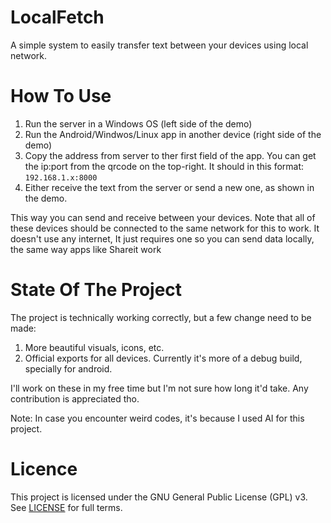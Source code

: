 # LocalFetch

A simple system to easily transfer text between your devices using local network.

# How To Use

1. Run the server in a Windows OS (left side of the demo)
2. Run the Android/Windwos/Linux app in another device (right side of the demo)
3. Copy the address from server to ther first field of the app. You can get the ip:port from
    the qrcode on the top-right. It should in this format: `192.168.1.x:8000`
4. Either receive the text from the server or send a new one, as shown in the demo.

This way you can send and receive between your devices. Note that all of these devices
should be connected to the same network for this to work. It doesn't use any internet, It just requires
one so you can send data locally, the same way apps like Shareit work

# State Of The Project

The project is technically working correctly, but a few change need to be made:

1. More beautiful visuals, icons, etc.
2. Official exports for all devices. Currently it's more of a debug build, specially for android.

I'll work on these in my free time but I'm not sure how long it'd take. Any contribution is appreciated tho.

Note: In case you encounter weird codes, it's because I used AI for this project.

# Licence

This project is licensed under the GNU General Public License (GPL) v3. See [LICENSE](https://www.gnu.org/licenses/gpl-3.0.en.html) for full terms.
